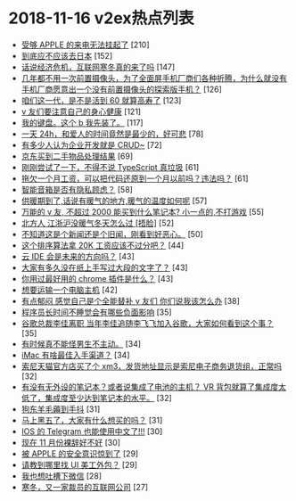 # 2018-11-16 v2ex热点列表

+ [受够 APPLE 的来电无法挂起了](https://www.v2ex.com/t/508365#reply210) [210]
+ [到底应不应该去日本](https://www.v2ex.com/t/508360#reply152) [152]
+ [话说经济危机，互联网寒冬真的来了吗](https://www.v2ex.com/t/508386#reply147) [147]
+ [几年都不用一次前置摄像头，为了全面屏手机厂商们各种折腾，为什么就没有手机厂商愿意出一个没有前置摄像头的探索版手机？](https://www.v2ex.com/t/508358#reply126) [126]
+ [咱们这一代，是不是活到 60 就算高寿了](https://www.v2ex.com/t/508387#reply123) [123]
+ [v 友们要注意自己的身心健康](https://www.v2ex.com/t/508502#reply121) [121]
+ [我的键盘。这个 b 我先装了。](https://www.v2ex.com/t/508447#reply117) [117]
+ [一天 24h，和爱人的时间竟然是最少的，好可悲](https://www.v2ex.com/t/508367#reply78) [78]
+ [有多少人认为企业开发就是 CRUD~](https://www.v2ex.com/t/508469#reply72) [72]
+ [京东买到二手物品处理结果](https://www.v2ex.com/t/508477#reply69) [69]
+ [刚刚尝试了一下，不得不说 TypeScript 真垃圾](https://www.v2ex.com/t/508546#reply61) [61]
+ [拖欠一个月工资，可以把代码还原到一个月以前吗？违法吗？](https://www.v2ex.com/t/508369#reply61) [61]
+ [智能音箱是否有隐私顾虑？](https://www.v2ex.com/t/508470#reply58) [58]
+ [供暖期到了,话说有暖气的地方,暖气的温度如何呢](https://www.v2ex.com/t/508376#reply57) [57]
+ [万能的 v 友, 不超过 2000 能买到什么笔记本? 小一点的,不打游戏](https://www.v2ex.com/t/508549#reply55) [55]
+ [北方人 江浙沪没暖气冬天怎么过 [捂脸]](https://www.v2ex.com/t/508453#reply52) [52]
+ [不知道这是个新闻还是个旧闻，刚看到好恶心。](https://www.v2ex.com/t/508486#reply50) [50]
+ [这个排序算法拿 20K 工资应该不过分吧？](https://www.v2ex.com/t/508612#reply44) [44]
+ [云 IDE 会是未来的方向吗？](https://www.v2ex.com/t/508452#reply43) [43]
+ [大家有多久没在纸上手写过大段的文字了？](https://www.v2ex.com/t/508371#reply43) [43]
+ [你用过最好用的 chrome 插件是什么？](https://www.v2ex.com/t/508411#reply43) [43]
+ [想要运输一个电脑主机](https://www.v2ex.com/t/508465#reply42) [42]
+ [有点郁闷 感觉自己是个全能替补 v 友们 你们说我该怎么办](https://www.v2ex.com/t/508555#reply38) [38]
+ [程序员长时间不睡觉会有哪些负面影响](https://www.v2ex.com/t/508430#reply35) [35]
+ [谷歌总裁李佳离职 当年李佳追随李飞飞加入谷歌，大家如何看到这个事？](https://www.v2ex.com/t/508364#reply35) [35]
+ [有时候真不能怪男生不主动。](https://www.v2ex.com/t/508652#reply34) [34]
+ [iMac 有啥最佳入手渠道？](https://www.v2ex.com/t/508400#reply34) [34]
+ [索尼天猫官方店买了个 xm3，发货地址显示是索尼电子商务退货组，正常吗](https://www.v2ex.com/t/508454#reply32) [32]
+ [有没有无外设的笔记本？或者说集成了电池的主机？ VR 背包就算了集成度太低了，集成度至少达到笔记本的水平。](https://www.v2ex.com/t/508383#reply32) [32]
+ [狗东羊毛薅到手抖](https://www.v2ex.com/t/508510#reply31) [31]
+ [马上黑五了，大家有什么想买的吗？](https://www.v2ex.com/t/508394#reply31) [31]
+ [IOS 的 Telegram 也能使用中文了!!!](https://www.v2ex.com/t/508479#reply30) [30]
+ [现在 11 月份裸辞好不好](https://www.v2ex.com/t/508485#reply30) [30]
+ [被 APPLE 的安全意识惊到了](https://www.v2ex.com/t/508471#reply29) [29]
+ [请教到哪里找 UI 美工外包？](https://www.v2ex.com/t/508404#reply29) [29]
+ [我也想吐槽下微信](https://www.v2ex.com/t/508570#reply28) [28]
+ [寒冬，又一家裁员的互联网公司](https://www.v2ex.com/t/508507#reply27) [27]
